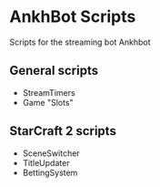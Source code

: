 # AnkhBot Scripts
Scripts for the streaming bot Ankhbot

## General scripts
- StreamTimers
- Game "Slots"

## StarCraft 2 scripts
- SceneSwitcher
- TitleUpdater
- BettingSystem
